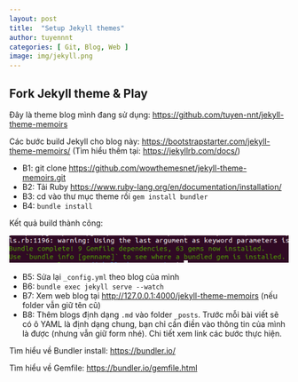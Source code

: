 ```yaml
---
layout: post
title:  "Setup Jekyll themes"
author: tuyennnt
categories: [ Git, Blog, Web ]
image: img/jekyll.png
---
```


## Fork Jekyll theme & Play

Đây là theme blog mình đang sử dụng: https://github.com/tuyen-nnt/jekyll-theme-memoirs

Các bước build Jekyll cho blog này: https://bootstrapstarter.com/jekyll-theme-memoirs/
(Tìm hiểu thêm tại: https://jekyllrb.com/docs/)


* B1: git clone https://github.com/wowthemesnet/jekyll-theme-memoirs.git
* B2: Tải Ruby https://www.ruby-lang.org/en/documentation/installation/
* B3: cd vào thư mục theme rồi ``gem install bundler``
* B4: ``bundle install``

Kết quả build thành công:

![](img/bundle-install.png)

* B5: Sửa lại ``_config.yml`` theo blog của mình
* B6: ``bundle exec jekyll serve --watch``
* B7: Xem web blog tại http://127.0.0.1:4000/jekyll-theme-memoirs (nếu folder vẫn giữ tên cũ)
* B8: Thêm blogs định dạng ``.md`` vào folder ``_posts``. Trước mỗi bài viết sẽ có ô YAML là định dạng chung, bạn chỉ cần điền vào thông tin của mình là được (nhưng vẫn giữ form nhé). Chi tiết xem link các bước thực hiện.


Tìm hiểu về Bundler install: https://bundler.io/

Tìm hiểu về Gemfile: https://bundler.io/gemfile.html

